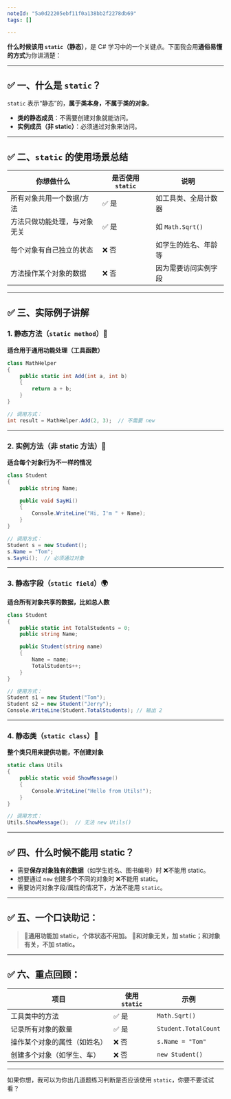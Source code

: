 ```yaml
---
noteId: "5a0d22205ebf11f0a138bb2f2278db69"
tags: []

---
```


**什么时候该用 `static`（静态）**，是 C# 学习中的一个关键点。下面我会用**通俗易懂的方式**为你讲清楚：

---

## ✅ 一、什么是 `static`？

`static` 表示“静态”的，**属于类本身，不属于类的对象**。

* **类的静态成员**：不需要创建对象就能访问。
* **实例成员（非 static）**：必须通过对象来访问。

---

## ✅ 二、`static` 的使用场景总结

| 你想做什么          | 是否使用 `static` | 说明              |
| -------------- | ------------- | --------------- |
| 所有对象共用一个数据/方法  | ✅ 是           | 如工具类、全局计数器      |
| 方法只做功能处理，与对象无关 | ✅ 是           | 如 `Math.Sqrt()` |
| 每个对象有自己独立的状态   | ❌ 否           | 如学生的姓名、年龄等      |
| 方法操作某个对象的数据    | ❌ 否           | 因为需要访问实例字段      |

---

## ✅ 三、实际例子讲解

### 1. 静态方法（`static method`）🔧

**适合用于通用功能处理（工具函数）**

```csharp
class MathHelper
{
    public static int Add(int a, int b)
    {
        return a + b;
    }
}

// 调用方式：
int result = MathHelper.Add(2, 3);  // 不需要 new
```

---

### 2. 实例方法（非 static 方法）👤

**适合每个对象行为不一样的情况**

```csharp
class Student
{
    public string Name;

    public void SayHi()
    {
        Console.WriteLine("Hi, I'm " + Name);
    }
}

// 调用方式：
Student s = new Student();
s.Name = "Tom";
s.SayHi();  // 必须通过对象
```

---

### 3. 静态字段（`static field`）🌍

**适合所有对象共享的数据，比如总人数**

```csharp
class Student
{
    public static int TotalStudents = 0;
    public string Name;

    public Student(string name)
    {
        Name = name;
        TotalStudents++;
    }
}

// 使用方式：
Student s1 = new Student("Tom");
Student s2 = new Student("Jerry");
Console.WriteLine(Student.TotalStudents); // 输出 2
```

---

### 4. 静态类（`static class`）🧰

**整个类只用来提供功能，不创建对象**

```csharp
static class Utils
{
    public static void ShowMessage()
    {
        Console.WriteLine("Hello from Utils!");
    }
}

// 调用方式：
Utils.ShowMessage();  // 无法 new Utils()
```

---

## ✅ 四、什么时候不能用 static？

* 需要**保存对象独有的数据**（如学生姓名、图书编号）时 ❌不能用 static。
* 想要通过 `new` 创建多个不同的对象时 ❌不能用 static。
* 需要访问对象字段/属性的情况下，方法不能用 `static`。

---

## ✅ 五、一个口诀助记：

> 🔹**通用功能加 static，个体状态不用加。**
> 🔹**和对象无关，加 static；和对象有关，不加 static。**

---

## ✅ 六、重点回顾：

| 项目             | 使用 `static` | 示例                   |
| -------------- | ----------- | -------------------- |
| 工具类中的方法        | ✅ 是         | `Math.Sqrt()`        |
| 记录所有对象的数量      | ✅ 是         | `Student.TotalCount` |
| 操作某个对象的属性（如姓名） | ❌ 否         | `s.Name = "Tom"`     |
| 创建多个对象（如学生、车）  | ❌ 否         | `new Student()`      |

---

如果你想，我可以为你出几道题练习判断是否应该使用 `static`，你要不要试试看？
